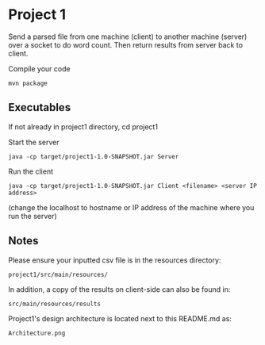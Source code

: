 # **Project 1**
Send a parsed file from one machine (client) to another machine (server) over a socket to do word count.
Then return results from server back to client.

Compile your code
```
mvn package
```

## **Executables**
If not already in project1 directory, cd project1

Start the server

```
java -cp target/project1-1.0-SNAPSHOT.jar Server
```

Run the client

```
java -cp target/project1-1.0-SNAPSHOT.jar Client <filename> <server IP address>
```

(change the localhost to hostname or IP address of the machine where you run the server)

## **Notes**
Please ensure your inputted csv file is in the resources directory:

```
project1/src/main/resources/
```
In addition, a copy of the results on client-side can also be found in:

```
src/main/resources/results
```

Project1's design architecture is located next to this README.md as:

```
Architecture.png
```
